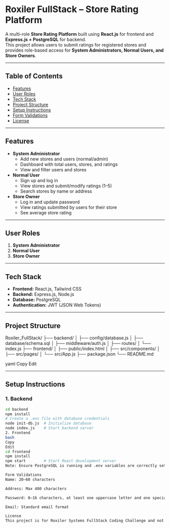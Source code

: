 # Roxiler FullStack – Store Rating Platform

A multi-role **Store Rating Platform** built using **React.js** for frontend and **Express.js + PostgreSQL** for backend.  
This project allows users to submit ratings for registered stores and provides role-based access for **System Administrators, Normal Users, and Store Owners**.

---

## Table of Contents
- [Features](#features)  
- [User Roles](#user-roles)  
- [Tech Stack](#tech-stack)  
- [Project Structure](#project-structure)  
- [Setup Instructions](#setup-instructions)  
- [Form Validations](#form-validations)  
- [License](#license)

---

## Features
- **System Administrator**
  - Add new stores and users (normal/admin)
  - Dashboard with total users, stores, and ratings
  - View and filter users and stores
- **Normal User**
  - Sign up and log in
  - View stores and submit/modify ratings (1–5)
  - Search stores by name or address
- **Store Owner**
  - Log in and update password
  - View ratings submitted by users for their store
  - See average store rating

---

## User Roles
1. **System Administrator**
2. **Normal User**
3. **Store Owner**

---

## Tech Stack
- **Frontend:** React.js, Tailwind CSS  
- **Backend:** Express.js, Node.js  
- **Database:** PostgreSQL  
- **Authentication:** JWT (JSON Web Tokens)

---

## Project Structure
Roxiler_FullStack/
├── backend/
│ ├── config/database.js
│ ├── database/schema.sql
│ ├── middleware/auth.js
│ ├── routes/
│ └── index.js
├── frontend/
│ ├── public/index.html
│ ├── src/components/
│ ├── src/pages/
│ └── src/App.js
├── package.json
└── README.md

yaml
Copy
Edit

---

## Setup Instructions

### 1. Backend
```bash
cd backend
npm install
# Create a .env file with database credentials
node init-db.js  # Initialize database
node index.js    # Start backend server
2. Frontend
bash
Copy
Edit
cd frontend
npm install
npm start        # Start React development server
Note: Ensure PostgreSQL is running and .env variables are correctly set.

Form Validations
Name: 20–60 characters

Address: Max 400 characters

Password: 8–16 characters, at least one uppercase letter and one special character

Email: Standard email format

License
This project is for Roxiler Systems FullStack Coding Challenge and not intended for public commercial use.